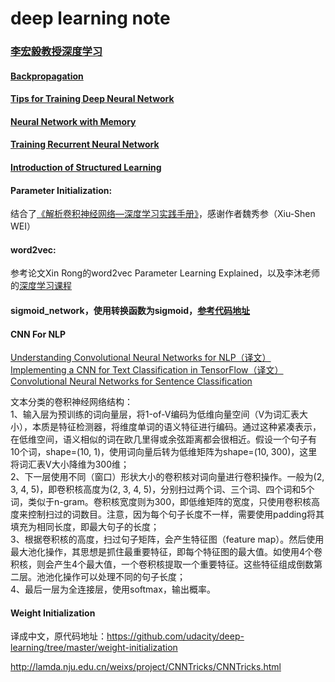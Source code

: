 # deep learning note

### [李宏毅教授深度学习](http://speech.ee.ntu.edu.tw/~tlkagk/courses_MLSD15_2.html '课程地址')

#### [Backpropagation](http://speech.ee.ntu.edu.tw/~tlkagk/courses/MLDS_2015_2/Lecture/DNN%20backprop.ecm.mp4/index.html '反向传播')

#### [Tips for Training Deep Neural Network](http://speech.ee.ntu.edu.tw/~tlkagk/courses/MLDS_2015_2/Lecture/Deep%20More%20(v2).ecm.mp4/index.html '训练神经网络的提示')

#### [Neural Network with Memory](http://speech.ee.ntu.edu.tw/~tlkagk/courses/MLDS_2015_2/Lecture/RNN%20(v4).ecm.mp4/index.html '记忆神经网络')

#### [Training Recurrent Neural Network](http://speech.ee.ntu.edu.tw/~tlkagk/courses/MLDS_2015_2/Lecture/RNN%20training%20(v6).ecm.mp4/index.html '训练循环神经网络')

#### [Introduction of Structured Learning](http://speech.ee.ntu.edu.tw/~tlkagk/courses/MLDS_2015_2/Lecture/Structured%20Introduction%20(v2).ecm.mp4/index.html '结构化学习介绍')

#### Parameter Initialization:
结合了[《解析卷积神经网络—深度学习实践手册》](http://lamda.nju.edu.cn/weixs/book/CNN_book.html '解析卷积神经网络—深度学习实践手册')，感谢作者魏秀参（Xiu-Shen WEI）

#### word2vec: 
参考论文Xin Rong的word2vec Parameter Learning Explained，以及李沐老师的[深度学习课程](http://zh.gluon.ai/chapter_natural-language-processing/index.html '李沐深度学习课程')

#### sigmoid_network，使用转换函数为sigmoid，[参考代码地址](https://github.com/mnielsen/neural-networks-and-deep-learning)

#### CNN For NLP
[Understanding Convolutional Neural Networks for NLP（译文）](http://www.wildml.com/2015/11/understanding-convolutional-neural-networks-for-nlp/ '原文地址')<br />
[Implementing a CNN for Text Classification in TensorFlow（译文）](http://www.wildml.com/2015/12/implementing-a-cnn-for-text-classification-in-tensorflow/ '原文地址')<br />
[Convolutional Neural Networks for Sentence Classification](https://arxiv.org/abs/1408.5882 )


文本分类的卷积神经网络结构：<br />
1、输入层为预训练的词向量层，将1-of-V编码为低维向量空间（V为词汇表大小），本质是特征检测器，将维度单词的语义特征进行编码。通过这种紧凑表示，在低维空间，语义相似的词在欧几里得或余弦距离都会很相近。假设一个句子有10个词，shape=(10, 1)，使用词向量后转为低维矩阵为shape=(10, 300)，这里将词汇表V大小降维为300维；<br />
2、下一层使用不同（窗口）形状大小的卷积核对词向量进行卷积操作。一般为(2, 3, 4, 5)，即卷积核高度为(2, 3, 4, 5)，分别扫过两个词、三个词、四个词和5个词，类似于n-gram。卷积核宽度则为300，即低维矩阵的宽度，只使用卷积核高度来控制扫过的词数目。注意，因为每个句子长度不一样，需要使用padding将其填充为相同长度，即最大句子的长度；<br />
3、根据卷积核的高度，扫过句子矩阵，会产生特征图（feature map）。然后使用最大池化操作，其思想是抓住最重要特征，即每个特征图的最大值。如使用4个卷积核，则会产生4个最大值，一个卷积核提取一个重要特征。这些特征组成倒数第二层。池池化操作可以处理不同的句子长度；<br />
4、最后一层为全连接层，使用softmax，输出概率。<br />

#### Weight Initialization
译成中文，原代码地址：https://github.com/udacity/deep-learning/tree/master/weight-initialization 

http://lamda.nju.edu.cn/weixs/project/CNNTricks/CNNTricks.html
